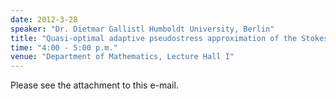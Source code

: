 ```yaml
---
date: 2012-3-28
speaker: "Dr. Dietmar Gallistl Humboldt University, Berlin"
title: "Quasi-optimal adaptive pseudostress approximation of the Stokes equations"
time: "4:00 - 5:00 p.m." 
venue: "Department of Mathematics, Lecture Hall I"
---
```

Please see the attachment to this e-mail.
